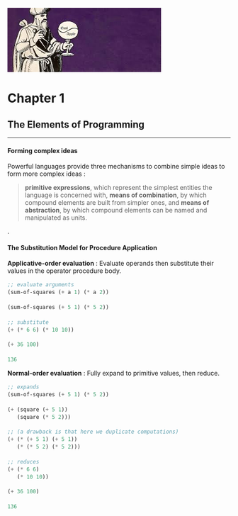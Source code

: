 
![alt text](sicp.jpeg)

# Chapter 1

## The Elements of Programming

---

#### Forming complex ideas

Powerful languages provide three mechanisms to combine simple ideas to form more complex ideas :

>**primitive expressions**, which represent the simplest entities the language is concerned with,
>**means of combination**, by which compound elements are built from simpler ones, and
>**means of abstraction**, by which compound elements can be named and manipulated as units.

.

#### The Substitution Model for Procedure Application

**Applicative-order evaluation** :
Evaluate operands then substitute their values in the operator procedure body.


```scheme
;; evaluate arguments 
(sum-of-squares (+ a 1) (* a 2))

(sum-of-squares (+ 5 1) (* 5 2))

;; substitute 
(+ (* 6 6) (* 10 10))

(+ 36 100)

136
```

**Normal-order evaluation** :
Fully expand to primitive values, then reduce.





```scheme
;; expands
(sum-of-squares (+ 5 1) (* 5 2))

(+ (square (+ 5 1)) 
   (square (* 5 2)))

;; (a drawback is that here we duplicate computations)
(+ (* (+ 5 1) (+ 5 1)) 
   (* (* 5 2) (* 5 2)))

;; reduces
(+ (* 6 6) 
   (* 10 10))

(+ 36 100)

136
```
